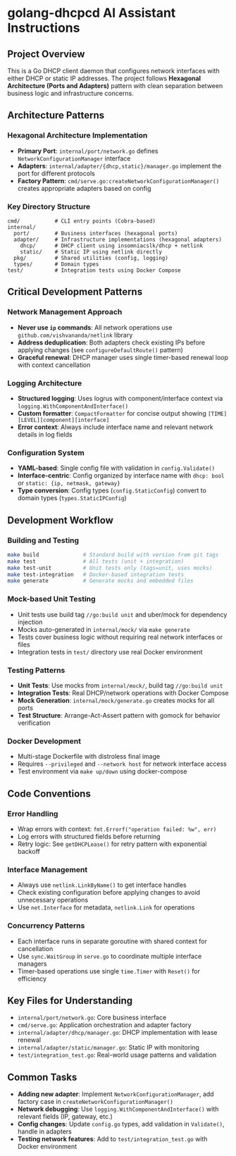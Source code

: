# golang-dhcpcd AI Assistant Instructions

## Project Overview
This is a Go DHCP client daemon that configures network interfaces with either DHCP or static IP addresses. The project follows **Hexagonal Architecture (Ports and Adapters)** pattern with clean separation between business logic and infrastructure concerns.

## Architecture Patterns

### Hexagonal Architecture Implementation
- **Primary Port**: `internal/port/network.go` defines `NetworkConfigurationManager` interface
- **Adapters**: `internal/adapter/{dhcp,static}/manager.go` implement the port for different protocols
- **Factory Pattern**: `cmd/serve.go:createNetworkConfigurationManager()` creates appropriate adapters based on config

### Key Directory Structure
```
cmd/           # CLI entry points (Cobra-based)
internal/
  port/        # Business interfaces (hexagonal ports)
  adapter/     # Infrastructure implementations (hexagonal adapters)
    dhcp/      # DHCP client using insomniacslk/dhcp + netlink
    static/    # Static IP using netlink directly
  pkg/         # Shared utilities (config, logging)
  types/       # Domain types
test/          # Integration tests using Docker Compose
```

## Critical Development Patterns

### Network Management Approach
- **Never use `ip` commands**: All network operations use `github.com/vishvananda/netlink` library
- **Address deduplication**: Both adapters check existing IPs before applying changes (see `configureDefaultRoute()` pattern)
- **Graceful renewal**: DHCP manager uses single timer-based renewal loop with context cancellation

### Logging Architecture
- **Structured logging**: Uses logrus with component/interface context via `logging.WithComponentAndInterface()`
- **Custom formatter**: `CompactFormatter` for concise output showing `[TIME][LEVEL][component][interface]`
- **Error context**: Always include interface name and relevant network details in log fields

### Configuration System
- **YAML-based**: Single config file with validation in `config.Validate()`
- **Interface-centric**: Config organized by interface name with `dhcp: bool` or `static: {ip, netmask, gateway}`
- **Type conversion**: Config types (`config.StaticConfig`) convert to domain types (`types.StaticIPConfig`)

## Development Workflow

### Building and Testing
```bash
make build              # Standard build with version from git tags
make test               # All tests (unit + integration)
make test-unit          # Unit tests only (tags=unit, uses mocks)
make test-integration   # Docker-based integration tests
make generate           # Generate mocks and embedded files
```

### Mock-based Unit Testing
- Unit tests use build tag `//go:build unit` and uber/mock for dependency injection
- Mocks auto-generated in `internal/mock/` via `make generate`
- Tests cover business logic without requiring real network interfaces or files
- Integration tests in `test/` directory use real Docker environment

### Testing Patterns
- **Unit Tests**: Use mocks from `internal/mock/`, build tag `//go:build unit`
- **Integration Tests**: Real DHCP/network operations with Docker Compose
- **Mock Generation**: `internal/mock/generate.go` creates mocks for all ports
- **Test Structure**: Arrange-Act-Assert pattern with gomock for behavior verification

### Docker Development
- Multi-stage Dockerfile with distroless final image
- Requires `--privileged` and `--network host` for network interface access
- Test environment via `make up/down` using docker-compose

## Code Conventions

### Error Handling
- Wrap errors with context: `fmt.Errorf("operation failed: %w", err)`
- Log errors with structured fields before returning
- Retry logic: See `getDHCPLease()` for retry pattern with exponential backoff

### Interface Management
- Always use `netlink.LinkByName()` to get interface handles
- Check existing configuration before applying changes to avoid unnecessary operations
- Use `net.Interface` for metadata, `netlink.Link` for operations

### Concurrency Patterns
- Each interface runs in separate goroutine with shared context for cancellation
- Use `sync.WaitGroup` in `serve.go` to coordinate multiple interface managers
- Timer-based operations use single `time.Timer` with `Reset()` for efficiency

## Key Files for Understanding
- `internal/port/network.go`: Core business interface
- `cmd/serve.go`: Application orchestration and adapter factory
- `internal/adapter/dhcp/manager.go`: DHCP implementation with lease renewal
- `internal/adapter/static/manager.go`: Static IP with monitoring
- `test/integration_test.go`: Real-world usage patterns and validation

## Common Tasks
- **Adding new adapter**: Implement `NetworkConfigurationManager`, add factory case in `createNetworkConfigurationManager()`
- **Network debugging**: Use `logging.WithComponentAndInterface()` with relevant fields (IP, gateway, etc.)
- **Config changes**: Update `config.go` types, add validation in `Validate()`, handle in adapters
- **Testing network features**: Add to `test/integration_test.go` with Docker environment
